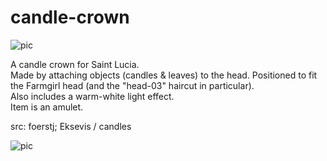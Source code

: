 # candle-crown

![pic](pic.jpg)

A candle crown for Saint Lucia.\
Made by attaching objects (candles & leaves) to the head. Positioned to fit the Farmgirl head (and the "head-03" haircut in particular).\
Also includes a warm-white light effect.\
Item is an amulet.

src: foerstj; Eksevis / candles

![pic](pic2.jpg)
